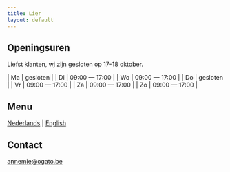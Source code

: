 ```yaml
---
title: Lier
layout: default
---
```


## Openingsuren

Liefst klanten, wj zijn gesloten op 17-18 oktober.

| Ma | gesloten |
| Di | 09:00 &mdash; 17:00 |
| Wo | 09:00 &mdash; 17:00 |
| Do | gesloten |
| Vr | 09:00 &mdash; 17:00 |
| Za | 09:00 &mdash; 17:00 |
| Zo | 09:00 &mdash; 17:00 |

## Menu

[Nederlands](/menu/Menu2_20231010.pdf) | [English](/menu/Menu2_20231010_en.pdf)

## Contact

[annemie@ogato.be](mailto:annemie@ogato.be)
